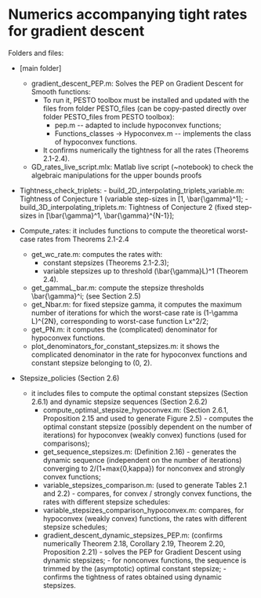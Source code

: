 # Numerics accompanying tight rates for gradient descent
 
Folders and files:

- [main folder]
    - gradient_descent_PEP.m: Solves the PEP on Gradient Descent for Smooth functions: 
	    - To run it, PESTO toolbox must be installed and updated with the files from folder PESTO_files (can be copy-pasted directly over folder PESTO_files from PESTO toolbox):
		    - pep.m -- adapted to include hypoconvex functions;
		    - Functions_classes -> Hypoconvex.m -- implements the class of hypoconvex functions.
        - It confirms numerically the tightness for all the rates (Theorems 2.1-2.4).
    - GD_rates_live_script.mlx: Matlab live script (~notebook) to check the algebraic manipulations for the upper bounds proofs

- Tightness_check_triplets:
        - build_2D_interpolating_triplets_variable.m: Tightness of Conjecture 1 (variable step-sizes in [1, \bar{\gamma}^1];
        - build_3D_interpolating_triplets.m: Tightness of Conjecture 2 (fixed step-sizes in [\bar{\gamma}^1, \bar{\gamma}^{N-1}];

- Compute_rates: it includes functions to compute the theoretical worst-case rates from Theorems 2.1-2.4
    - get_wc_rate.m: computes the rates with:
        - constant stepsizes (Theorems 2.1-2.3);
        - variable stepsizes up to threshold (\bar{\gamma}L)^1 (Theorem 2.4).
    - get_gammaL_bar.m: compute the stepsize thresholds \bar{\gamma}^i; (see Section 2.5)
    - get_Nbar.m: for fixed stepsize gamma, it computes the maximum number of iterations for which the worst-case rate is (1-\gamma L)^{2N}, corresponding to worst-case function Lx^2/2;
    - get_PN.m: it computes the (complicated) denominator for hypoconvex functions.
	- plot_denominators_for_constant_stepsizes.m: it shows the complicated denominator in the rate for hypoconvex functions and constant stepsize belonging to (0, 2).
		
- Stepsize_policies (Section 2.6)
    - it includes files to compute the optimal constant stepsizes (Section 2.6.1) and dynamic stepsize sequences (Section 2.6.2)
      - compute_optimal_stepsize_hypoconvex.m: (Section 2.6.1, Proposition 2.15 and used to generate Figure 2.5)
            - computes the optimal constant stepsize (possibly dependent on the number of iterations) for hypoconvex (weakly convex) functions (used for comparisons);
      - get_sequence_stepsizes.m: (Definition 2.16)
            - generates the dynamic sequence (independent on the number of iterations) converging to 2/(1+max{0,kappa}) for nonconvex and strongly convex functions;
      - variable_stepsizes_comparison.m: (used to generate Tables 2.1 and 2.2)
            - compares, for convex / strongly convex functions, the rates with different stepsize schedules:
      - variable_stepsizes_comparison_hypoconvex.m: compares, for hypoconvex (weakly convex) functions, the rates with different stepsize schedules;
      - gradient_descent_dynamic_stepsizes_PEP.m: (confirms numerically Theorem 2.18, Corollary 2.19, Theorem 2.20, Proposition 2.21)
            - solves the PEP for Gradient Descent using dynamic stepsizes; 
            - for nonconvex functions, the sequence is trimmed by the (asymptotic) optimal constant stepsize;
            - confirms the tightness of rates obtained using dynamic stepsizes.
